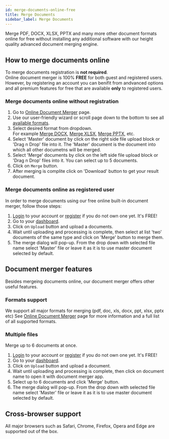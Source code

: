 ```yaml
---
id: merge-documents-online-free
title: Merge Documents
sidebar_label: Merge Documents
---
```


Merge PDF, DOCX, XLSX, PPTX and many more other document formats online for free without installing any additional software with our height quality advanced document merging engine.

## How to merge documents online
To merge documents registration is **not required**.  
Online document merger is 100% **FREE** for both guest and registered users. However, by registering an account you can benifit from andvanced options and all premium features for free that are available **only** to registered users.

### Merge documents online without registration
1. Go to [Online Document Merger](https://features.conholdate.app/merger) page.
1. Use our user-friendly wizard or scroll page down to the bottom to see all [available formats](https://features.conholdate.app/merger#supported-formats).
1. Select desired format from dropdown.  
For example [Merge DOCX](https://features.conholdate.app/merger/docx), [Merge XLSX](https://features.conholdate.app/merger/xlsx), [Merge PPTX](https://features.conholdate.app/merger/pptx), etc.
1. Select 'Master' document by click on the right side file upload block or 'Drag n Drop' file into it. The 'Master' document is the document into which all other documetns will be merged.
1. Select 'Merge' documents by click on the left side file upload block or 'Drag n Drop' files into it. You can select up to 5 documents.
1. Click on `Merge` button.
1. After merging is complite click on 'Download' button to get your result document.

### Merge documents online as registered user
In order to merge documents using our free online built-in document merger, follow those steps:
1. [Login](https://conholdate.app/signin) to your account or [register](https://conholdate.app/signin) if you do not own one yet. It's FREE!
1. Go to your [dashboard](https://dashboard.conholdate.app).
1. Click on `Upload` button and upload a documents.
1. Wait until uploading and processing is complete, then select at list 'two' documents of the same type and click on 'Merge' button to merge them.
1. The merge dialog will pop-up. From the drop down with selected file name select 'Master' file or leave it as it is to use master document selected by default.

## Document merger features
Besides mergeing documents online, our document merger offers other useful features.

### Formats support
We support all major formats for merging (pdf, doc, xls, docx, ppt, xlsx, pptx etc)
See [Online Document Merger](https://features.conholdate.app/merger#supported-formats) page for more information and a full list of all supported formats.

### Multiple files
Merge up to 6 documents at once.
1. [Login](https://conholdate.app/signin) to your account or [register](https://conholdate.app/signin) if you do not own one yet. It's FREE!
1. Go to your [dashboard](https://dashboard.conholdate.app).
1. Click on `Upload` button and upload a document.
1. Wait until uploading and processing is complete, then click on document name to open it with document merger app.
1. Select up to 6 documents and click 'Merge' button.
1. The merge dialog will pop-up. From the drop down with selected file name select 'Master' file or leave it as it is to use master document selected by default.

## Cross-browser support
All major browsers such as Safari, Chrome, Firefox, Opera and Edge are supported out of the box.